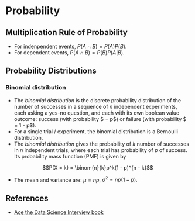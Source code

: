 # Probability

## Multiplication Rule of Probability

* For indenpendent events, $P(A \cap B) = P(A)P(B)$.
* For dependent events, $P(A \cap B) = P(B)P(A|B)$.

## Probability Distributions

### Binomial distribution

* The *binomial distribution* is the discrete probability distribution of the number of successes in a sequence of $n$ independent experiments, each asking a yes-no question, and each with its own boolean value outcome: success (with probability $ = p$) or failure (with probability $ = 1 - p$).
* For a single trial / experiment, the binomial distribution is a Bernoulli distribution.
* The *binomial distribution* gives the probability of $k$ number of successes in $n$ independent trials, where each trial has probability of $p$ of success. Its probability mass function (PMF) is given by

$$P(X = k) = \binom{n}{k}p^k(1 - p)^{n - k}$$
* The mean and variance are: $\mu = np$, $\sigma^2 = np(1-p)$.

## References
* [Ace the Data Science Interview book](https://www.acethedatascienceinterview.com/)